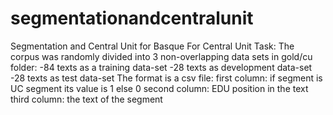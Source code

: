 # segmentationandcentralunit
Segmentation and Central Unit for Basque
For Central Unit Task:
The corpus was randomly divided into 3 non-overlapping data sets in gold/cu folder: 
-84 texts as a training data-set
-28 texts as development data-set 
-28 texts as test data-set 
The format is a csv file:
first column: if segment is UC segment its value is 1 else 0
second column: EDU position in the text
third column: the text of the segment 
